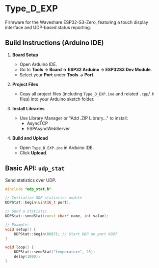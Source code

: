 # Type_D_EXP

Firmware for the Waveshare ESP32-S3-Zero, featuring a touch display interface and UDP-based status reporting.

## Build Instructions (Arduino IDE)

1. **Board Setup**  
   - Open Arduino IDE.  
   - Go to **Tools → Board → ESP32 Arduino → ESP32S3 Dev Module**.  
   - Select your **Port** under **Tools → Port**.

2. **Project Files**  
   - Copy all project files (including `Type_D_EXP.ino` and related `.cpp`/`.h` files) into your Arduino sketch folder.

3. **Install Libraries**  
   - Use Library Manager or "Add .ZIP Library..." to install:  
     - AsyncTCP  
     - ESPAsyncWebServer  


5. **Build and Upload**  
   - Open `Type_D_EXP.ino` in Arduino IDE.  
   - Click **Upload**.

## Basic API: `udp_stat`

Send statistics over UDP.

```cpp
#include "udp_stat.h"

// Initialize UDP statistics module
UDPStat::begin(uint16_t port);

// Send a statistic
UDPStat::sendStat(const char* name, int value);

// Example:
void setup() {
    UDPStat::begin(8087); // Start UDP on port 8087
}

void loop() {
    UDPStat::sendStat("temperature", 25);
    delay(1000);
}
